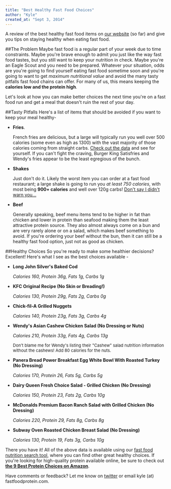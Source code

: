```yaml
---
title: "Best Healthy Fast Food Choices"
author: "Kyle"
created_at: "Sept 3, 2014"
---
```


A review of the best healthy fast food items on [our website](http://www.fastfoodprotein.com/search) (so far) and give you tips on staying healthy when eating fast food.

<!--more-->

##The Problem
Maybe fast food is a regular part of your week due to time constraints. Maybe you're brave enough to admit you just like the way fast food tastes, but you still want to keep your nutrition in check. Maybe you're an Eagle Scout and you need to be prepared. Whatever your situation, odds are you're going to find yourself eating fast food sometime soon and you're going to want to get *maximum nutritional value* and avoid the many tasty pitfalls fast food chains can offer. For many of us, this means keeping the **calories low and the protein high**.

Let's look at how you can make better choices the next time you're on a fast food run and get a meal that doesn't ruin the rest of your day.

##Tasty Pitfalls
Here's a list of items that should be avoided if you want to keep your meal healthy-

* **Fries**. 

	French fries are delicious, but a large will typically run you well over 500 calories (some even as high as 1300) with the vast majority of those calories coming from straight carbs. <a href="http://www.fastfoodprotein.com/search?company_list%5Blist%5D%5B%5D=&food_name=fries&protein=&max_cals=&max_carbs=&max_fat=&search=Compare" target="_blank">Check out the data</a> and see for yourself. If you can't fight the craving, Burger King Satisfries and Wendy's fries appear to be the least egregious of the bunch.
	
* **Shakes**

	Just don't do it. Likely the worst item you can order at a fast food restaurant; a large shake is going to run you *at least 750 calories*, with most being **900+ calories** and well over 120g carbs! <a href="http://www.fastfoodprotein.com/search?company_list%5Blist%5D%5B%5D=&food_name=shake&protein=&max_cals=&max_carbs=&max_fat=&search=Compare" target="_blank">Don't say I didn't warn you...</a>
	
* **Beef**

	Generally speaking, beef menu items tend to be higher in fat than chicken and lower in protein than seafood making them the least attractive protein source. They also almost always come on a bun and are very rarely alone or on a salad, which makes beef something to avoid. If you're ordering your beef without the bun, then it can still be a healthy fast food option, just not as good as chicken.
	
##Healthy Choices
So you're ready to make some healthier decisions? Excellent! Here's what I see as the best choices available -

* **Long John Silver's Baked Cod**

	*Calories 160, Protein 36g, Fats 1g, Carbs 1g*

* **KFC Original Recipe (No Skin or Breading!)**

	*Calories 130, Protein 29g, Fats 2g, Carbs 0g*
	
* **Chick-fil-A Grilled Nuggets**

	*Calories 140, Protein 23g, Fats 3g, Carbs 4g*

* **Wendy's Asian Cashew Chicken Salad (No Dressing or Nuts)**

	*Calories 210, Protein 33g, Fats 4g, Carbs 13g* 
	
	<font size="2">Don't blame me for Wendy's listing their "Cashew" salad nutrition information without the cashews! Add 80 calories for the nuts.</font>

* **Panera Bread Power Breakfast Egg White Bowl With Roasted Turkey (No Dressing)**

	*Calories 170, Protein 26, Fats 5g, Carbs 5g* 

* **Dairy Queen Fresh Choice Salad - Grilled Chicken (No Dressing)**

	*Calories 150, Protein 23, Fats 2g, Carbs 10g* 
	
* **McDonalds Premium Bacon Ranch Salad with Grilled Chicken (No Dressing)**

	*Calories 220, Protein 29, Fats 8g, Carbs 8g* 
	
* **Subway Oven Roasted Chicken Breast Salad (No Dressing)**

	*Calories 130, Protein 19, Fats 3g, Carbs 10g* 
	
	
There you have it! All of the above data is available using our [fast food nutrition search tool](http://www.fastfoodprotein.com/search), where you can find other great healthy choices. If you're looking for high-quality protein available online, be sure to check out **[the 9 Best Protein Choices on Amazon](http://www.fastfoodprotein.com/blog/best-protein-on-amazon)**.

Have comments or feedback? Let me know on [twitter](https://twitter.com/FastFoodProtein) or email kyle (at) fastfoodprotein.com.
